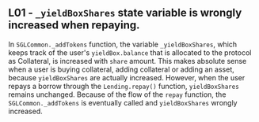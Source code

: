 ## L01 - ``_yieldBoxShares`` state variable is wrongly increased when repaying.

In ``SGLCommon._addTokens`` function, the variable ``_yieldBoxShares``, which keeps track of the user's ``yieldBox.balance`` that is allocated to the protocol as Collateral, is increased with ``share`` amount.
This makes absolute sense when a user is buying collateral, adding collateral or adding an asset, because ``yieldBoxShares`` are actually increased. However, when the user repays a borrow through the ``Lending.repay()`` function, ``yieldBoxShares`` remains unchanged. Because of the flow of the ``repay`` function, the ``SGLCommon._addTokens`` is eventually called and ``yieldBoxShares`` wrongly increased.
